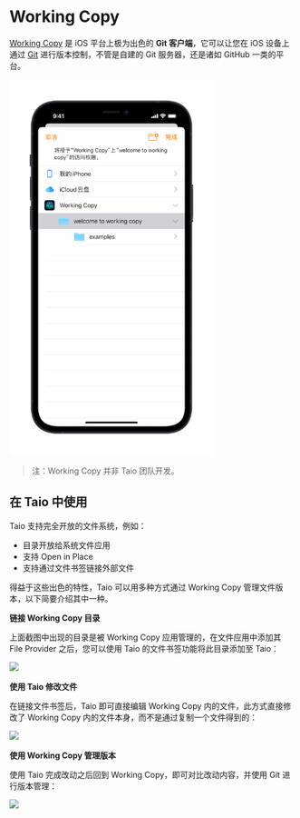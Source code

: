 # Working Copy

[Working Copy](https://workingcopyapp.com/) 是 iOS 平台上极为出色的 **Git 客户端**，它可以让您在 iOS 设备上通过 [Git](https://git-scm.com/) 进行版本控制，不管是自建的 Git 服务器，还是诸如 GitHub 一类的平台。

<img src="../integration/assets/IMG_7.png" width="360" />

> 注：Working Copy 并非 Taio 团队开发。

## 在 Taio 中使用

Taio 支持完全开放的文件系统，例如：

- 目录开放给系统文件应用
- 支持 Open in Place
- 支持通过文件书签链接外部文件

得益于这些出色的特性，Taio 可以用多种方式通过 Working Copy 管理文件版本，以下简要介绍其中一种。

**链接 Working Copy 目录**

上面截图中出现的目录是被 Working Copy 应用管理的，在文件应用中添加其 File Provider 之后，您可以使用 Taio 的文件书签功能将此目录添加至 Taio：

<img src="../cn/integration/assets/IMG_7.png" width="360" />

**使用 Taio 修改文件**

在链接文件书签后，Taio 即可直接编辑 Working Copy 内的文件，此方式直接修改了 Working Copy 内的文件本身，而不是通过复制一个文件得到的：

<img src="../cn/integration/assets/IMG_8.png" width="360" />

**使用 Working Copy 管理版本**

使用 Taio 完成改动之后回到 Working Copy，即可对比改动内容，并使用 Git 进行版本管理：

<img src="../integration/assets/IMG_10.png" width="360" />